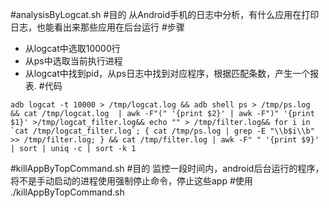 #analysisByLogcat.sh
#目的
从Android手机的日志中分析，有什么应用在打印日志，也能看出来那些应用在后台运行
#步骤
- 从logcat中选取10000行
- 从ps中选取当前执行进程
- 从logcat中找到pid，从ps日志中找到对应程序，根据匹配条数，产生一个报表.
#代码
```shell
adb logcat -t 10000 > /tmp/logcat.log && adb shell ps > /tmp/ps.log  && cat /tmp/logcat.log  | awk -F"(" '{print $2}' | awk -F")" '{print $1}' >/tmp/logcat_filter.log&& echo "" > /tmp/filter.log&& for i in `cat /tmp/logcat_filter.log`; { cat /tmp/ps.log | grep -E "\\b$i\\b" >> /tmp/filter.log; } && cat /tmp/filter.log | awk -F" " '{print $9}' | sort | uniq -c | sort -k 1

```

#killAppByTopCommand.sh
#目的
监控一段时间内，android后台运行的程序，将不是手动启动的进程使用强制停止命令，停止这些app
#使用
./killAppByTopCommand.sh
